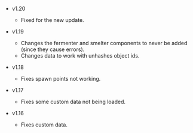 - v1.20
  - Fixed for the new update.

- v1.19
  - Changes the fermenter and smelter components to never be added (since they cause errors).
  - Changes data to work with unhashes object ids.

- v1.18
  - Fixes spawn points not working.

- v1.17
  - Fixes some custom data not being loaded.

- v1.16
  - Fixes custom data.

